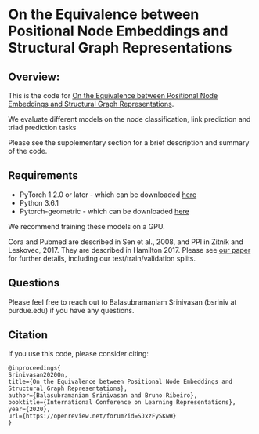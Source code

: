 # On the Equivalence between Positional Node Embeddings and Structural Graph Representations

## Overview:
This is the code for [On the Equivalence between Positional Node Embeddings and Structural Graph Representations](https://openreview.net/forum?id=SJxzFySKwH).

We evaluate different models on the node classification, link prediction and triad prediction tasks

Please see the supplementary section for a brief description and summary of the code. 

## Requirements
* PyTorch 1.2.0 or later - which can be downloaded [here](https://www.pytorch.org)
* Python 3.6.1
* Pytorch-geometric - which can be downloaded [here](https://pytorch-geometric.readthedocs.io/en/latest/notes/installation.html)


We recommend training these models on a GPU.


Cora and Pubmed are described in Sen et al., 2008, and PPI in Zitnik and Leskovec, 2017.  They are described in Hamilton 2017.
Please see [our paper](https://openreview.net/forum?id=SJxzFySKwH) for further details, including our test/train/validation splits. 

## Questions
Please feel free to reach out to Balasubramaniam Srinivasan (bsriniv  at  purdue.edu) if you have any questions.

## Citation
If you use this code, please consider citing:
```
@inproceedings{
Srinivasan2020On,
title={On the Equivalence between Positional Node Embeddings and Structural Graph Representations},
author={Balasubramaniam Srinivasan and Bruno Ribeiro},
booktitle={International Conference on Learning Representations},
year={2020},
url={https://openreview.net/forum?id=SJxzFySKwH}
}
```
